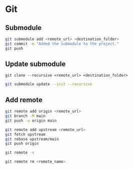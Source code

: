 # Git

## Submodule

```bash
git submodule add <remote_url> <destination_folder>
git commit -m "Added the submodule to the project."
git push
```

## Update submodule

```
git clone --recursive <remote_url> <destination_folder>
```

```bash
git submodule update --init --recursive
```

## Add remote

```bash
git remote add origin <remote_url>
git branch -M main
git push -u origin main
```

```bash
git remote add upstream <remote_url>
git fetch upstream
git rebase upstream/main
git push origin
```

```bash
git remote -v
```

```bash
git remote rm <remote_name>
```
